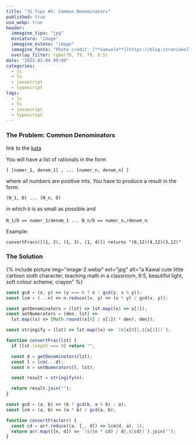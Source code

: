 ```yaml
---
title: "JS Tips #5: Common Denominators"
published: true
usa_webp: true
header:
  immagine_tipo: "jpg"
  miniatura: "image"
  immagine_estesa: "image"
  immagine_fonte: "Photo credit: [**Samuele**](https://blog.stranianelli.com/)"
  overlay_filter: rgba(79, 79, 79, 0.5)
date: "2023-01-04 09:00"
categories:
  - js
  - ts
  - javascript
  - typescript
tags:
  - js
  - ts
  - javascript
  - typescript
---
```


### The Problem: Common Denominators

link to the [kata](https://www.codewars.com/kata/54d7660d2daf68c619000d95)

You will have a list of rationals in the form

`[ [numer_1, denom_1] , ... [numer_n, denom_n] ] `

where all numbers are positive ints. You have to produce a result in the form:

`(N_1, D) ... (N_n, D)`

in which `D` is as small as possible and

`N_1/D == numer_1/denom_1 ... N_n/D == numer_n,/denom_n`.

Example:

```
convertFracs([(1, 2), (1, 3), (1, 4)]) returns "(6,12)(4,12)(3,12)"
```

### The Solution

{% include picture img="image-2.webp" ext="jpg" alt="a Kawai cute little cartoon sloth character, teaching math in a classroom, 9:5, beautiful light, soft colour scheme, crayon" %}

```js
const gcd = (x, y) => (y === 0 ? x : gcd(y, x % y));
const lcm = (...n) => n.reduce((x, y) => (x * y) / gcd(x, y));

const getDenominators = (lst) => lst.map((x) => x[1]);
const setNumerators = (den, lst) =>
  lst.map((x) => [Math.round((x[0] / x[1]) * den), den]);

const stringify = (lst) => lst.map((x) => `(${x[0]},${x[1]})`);

function convertFrac(lst) {
  if (lst.length === 0) return "";

  const d = getDenominators(lst);
  const l = lcm(...d);
  const n = setNumerators(l, lst);

  const result = stringify(n);

  return result.join("");
}
```

```js
const gcd = (a, b) => (b ? gcd(b, a % b) : a);
const lcm = (a, b) => (a * b) / gcd(a, b);

function convertFrac(arr) {
  const cd = arr.reduce((a, [_, d]) => lcm(d, a), 1);
  return arr.map(([n, d]) => `(${(n * cd) / d},${cd})`).join("");
}
```
